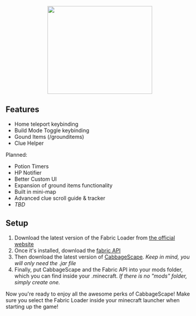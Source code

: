 <p align = "center">
   <img width="280" height="235" src="https://user-images.githubusercontent.com/62683395/156620547-ea718817-fefc-4bf1-82bb-21624077af34.png">
</p>

## Features

* Home teleport keybinding
* Build Mode Toggle keybinding
* Gound Items (/grounditems)
* Clue Helper

Planned:
* Potion Timers
* HP Notifier
* Better Custom UI
* Expansion of ground items functionality
* Built in mini-map
* Advanced clue scroll guide & tracker
* *TBD*

## Setup

1) Download the latest version of the Fabric Loader from [the official website](https://fabricmc.net/) 
2) Once it's installed, download the [fabric API](https://www.curseforge.com/minecraft/mc-mods/fabric-api/download)
3) Then download the latest version of [CabbageScape](https://github.com/cabbagegod/cabbagescape/releases). *Keep in mind, you will only need the .jar file*
4) Finally, put CabbageScape and the Fabric API into your mods folder, which you can find inside your .minecraft. *If there is no "mods" folder, simply create one.*

Now you're ready to enjoy all the awesome perks of CabbageScape! Make sure you select the Fabric Loader inside your minecraft launcher when starting up the game!
